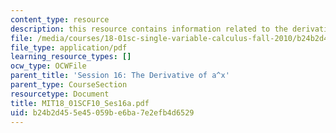 ```yaml
---
content_type: resource
description: this resource contains information related to the derivative of a^x.
file: /media/courses/18-01sc-single-variable-calculus-fall-2010/b24b2d455e45059be6ba7e2efb4d6529_MIT18_01SCF10_Ses16a.pdf
file_type: application/pdf
learning_resource_types: []
ocw_type: OCWFile
parent_title: 'Session 16: The Derivative of a^x'
parent_type: CourseSection
resourcetype: Document
title: MIT18_01SCF10_Ses16a.pdf
uid: b24b2d45-5e45-059b-e6ba-7e2efb4d6529
---
```

